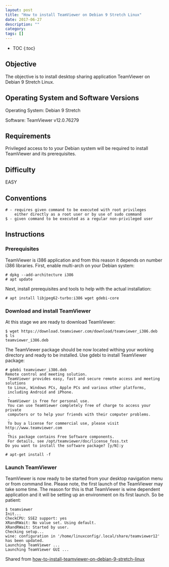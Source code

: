 ```yaml
---
layout: post
title: "How to install TeamViewer on Debian 9 Stretch Linux"
date: 2017-06-27
description: ""
category: 
tags: []
---
```


* TOC
{:toc}

## Objective

The objective is to install desktop sharing application TeamViewer on Debian 9 Stretch Linux.

## Operating System and Software Versions

Operating System: Debian 9 Stretch

Software: TeamViewer v12.0.76279

## Requirements

Privileged access to to your Debian system will be required to install TeamViewer and its prerequisites.

## Difficulty

EASY

## Conventions

```
# - requires given command to be executed with root privileges 
    either directly as a root user or by use of sudo command
$ - given command to be executed as a regular non-privileged user
```

## Instructions

### Prerequisites

TeamViewer is i386 application and from this reason it depends on number i386 libraries. First, enable multi-arch on your Debian system:

```
# dpkg --add-architecture i386
# apt update
```

Next, install prerequisites and tools to help with the actual installation:

```
# apt install libjpeg62-turbo:i386 wget gdebi-core
```

### Download and install TeamViewer

At this stage we are ready to download TeamViewer:

```
$ wget https://download.teamviewer.com/download/teamviewer_i386.deb
$ ls
teamviewer_i386.deb
```
The TeamViewer package should be now located withing your working directory and ready to be installed. Use gdebi to install TeamViewer package:

```
# gdebi teamviewer_i386.deb
Remote control and meeting solution.
 TeamViewer provides easy, fast and secure remote access and meeting solutions
 to Linux, Windows PCs, Apple PCs and various other platforms,
 including Android and iPhone.
 .
 TeamViewer is free for personal use.
 You can use TeamViewer completely free of charge to access your private
 computers or to help your friends with their computer problems.
 .
 To buy a license for commercial use, please visit http://www.teamviewer.com
 .
 This package contains Free Software components.
 For details, see /opt/teamviewer/doc/license_foss.txt
Do you want to install the software package? [y/N]:y
```
```
# apt-get install -f
```

### Launch TeamViewer

TeamViewer is now ready to be started from your desktop navigation menu or from command line. Please note, the first launch of the TeamViewer may take some time. The reason for this is that TeamViewer is wine dependent application and it will be setting up an environment on its first launch. So be patient:

```
$ teamviewer
Init...
CheckCPU: SSE2 support: yes
XRandRWait: No value set. Using default.
XRandRWait: Started by user.
Checking setup...
wine: configuration in '/home/linuxconfig/.local/share/teamviewer12' has been updated.
Launching TeamViewer ...
Launching TeamViewer GUI ...
```

Shared from [how-to-install-teamviewer-on-debian-9-stretch-linux](https://linuxconfig.org/how-to-install-teamviewer-on-debian-9-stretch-linux)
